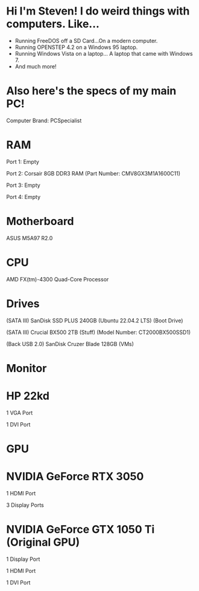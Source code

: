 # Hi I'm Steven! I do weird things with computers. Like...
- Running FreeDOS off a SD Card...On a modern computer.
- Running OPENSTEP 4.2 on a Windows 95 laptop.
- Running Windows Vista on a laptop... A laptop that came with Windows 7.
- And much more!

# Also here's the specs of my main PC!
Computer Brand: PCSpecialist
# RAM
Port 1: Empty

Port 2: Corsair 8GB DDR3 RAM (Part Number: CMV8GX3M1A1600C11)

Port 3: Empty

Port 4: Empty

# Motherboard
ASUS M5A97 R2.0
# CPU
AMD FX(tm)-4300 Quad-Core Processor
# Drives
(SATA III) SanDisk SSD PLUS 240GB (Ubuntu 22.04.2 LTS) (Boot Drive)

(SATA III) Crucial BX500 2TB (Stuff) (Model Number: CT2000BX500SSD1)

(Back USB 2.0) SanDisk Cruzer Blade 128GB (VMs)
# Monitor
# HP 22kd
1 VGA Port

1 DVI Port
# GPU
# NVIDIA GeForce RTX 3050
1 HDMI Port

3 Display Ports
# NVIDIA GeForce GTX 1050 Ti (Original GPU)
1 Display Port

1 HDMI Port

1 DVI Port
